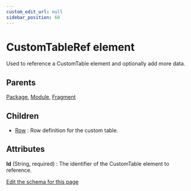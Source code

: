 ```yaml
---
custom_edit_url: null
sidebar_position: 60
---
```

# CustomTableRef element
Used to reference a CustomTable element and optionally add more data.

## Parents
[Package](package.md), [Module](module.md), [Fragment](fragment.md)

## Children
* [Row](row.md) : Row definition for the custom table.

## Attributes
**Id** (String, required)
  : The identifier of the CustomTable element to reference.


[Edit the schema for this page](https://github.com/wixtoolset/web/blob/master/src/xsd4/wix.xsd)